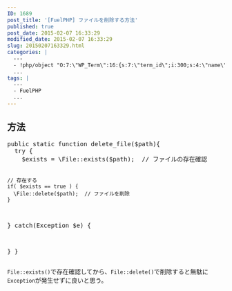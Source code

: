 ```yaml
---
ID: 1689
post_title: '[FuelPHP] ファイルを削除する方法'
published: true
post_date: 2015-02-07 16:33:29
modified_date: 2015-02-07 16:33:29
slug: 20150207163329.html
categories: |
  ---
  - !php/object "O:7:\"WP_Term\":16:{s:7:\"term_id\";i:300;s:4:\"name\";s:7:\"FuelPHP\";s:4:\"slug\";s:7:\"fuelphp\";s:10:\"term_group\";i:0;s:16:\"term_taxonomy_id\";i:358;s:8:\"taxonomy\";s:8:\"category\";s:11:\"description\";s:0:\"\";s:6:\"parent\";i:0;s:5:\"count\";i:17;s:6:\"filter\";s:3:\"raw\";s:6:\"cat_ID\";i:300;s:14:\"category_count\";i:17;s:20:\"category_description\";s:0:\"\";s:8:\"cat_name\";s:7:\"FuelPHP\";s:17:\"category_nicename\";s:7:\"fuelphp\";s:15:\"category_parent\";i:0;}"
  ...
tags: |
  ---
  - FuelPHP
  ...
---
```

<!--more-->
<h2>方法</h2>
<pre class="prettyprint linenums lang-php">public static function delete_file($path){
  try {
    $exists = \File::exists($path);  // ファイルの存在確認

    // 存在する
    if( $exists == true ) {
      \File::delete($path);  // ファイルを削除
    }

  } catch(Exception $e) {
    
  }
}</pre>

<code>File::exists()</code>で存在確認してから、<code>File::delete()</code>で削除すると無駄に<code>Exception</code>が発生せずに良いと思う。
